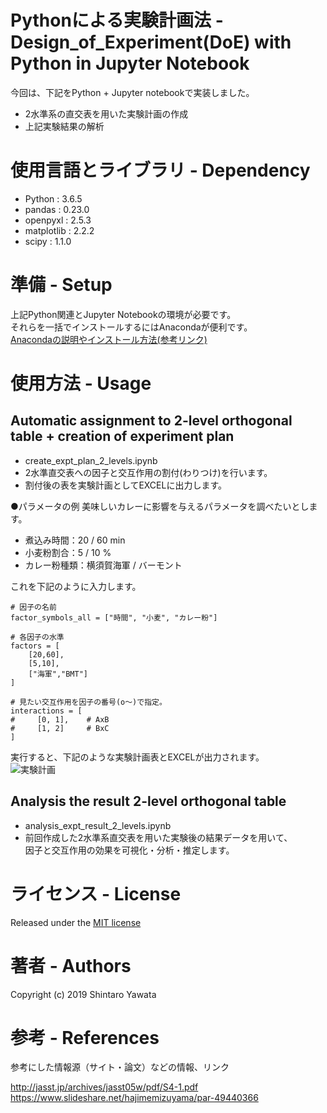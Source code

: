 # Pythonによる実験計画法 - Design_of_Experiment(DoE) with Python in Jupyter Notebook
今回は、下記をPython + Jupyter notebookで実装しました。
- 2水準系の直交表を用いた実験計画の作成
- 上記実験結果の解析


# 使用言語とライブラリ - Dependency
<!-- 使用言語とバージョン、必要なライブラリとそのバージョンを書く
Pythonならrequirements.txtを用意するのも良い -->
- Python  :  3.6.5
- pandas  :  0.23.0
- openpyxl  :  2.5.3
- matplotlib :  2.2.2
- scipy :  1.1.0

# 準備 - Setup
<!-- セットアップ方法を書く。用意するハードウェアとソフトウェアをセットアップするためのコマンドを記載する -->
上記Python関連とJupyter Notebookの環境が必要です。  
それらを一括でインストールするにはAnacondaが便利です。  
[Anacondaの説明やインストール方法(参考リンク)](https://knowledge.sakura.ad.jp/17235/ "Anaconda参考リンク")

# 使用方法 - Usage
<!-- 使い方。なるべく具体的に書く。サンプルも書く -->
## Automatic assignment to 2-level orthogonal table + creation of experiment plan
<!-- このソフトはどんなもので、何ができるのかを書く
合わせて、簡単なデモ（使用例）などスクリーンショットやGIFアニメで表示 -->
- create_expt_plan_2_levels.ipynb
- 2水準直交表への因子と交互作用の割付(わりつけ)を行います。
- 割付後の表を実験計画としてEXCELに出力します。 

●パラメータの例
美味しいカレーに影響を与えるパラメータを調べたいとします。
- 煮込み時間：20 / 60 min
- 小麦粉割合：5 / 10 %
- カレー粉種類：横須賀海軍 / バーモント  

これを下記のように入力します。  

```python3
# 因子の名前
factor_symbols_all = ["時間", "小麦", "カレー粉"]

# 各因子の水準
factors = [
    [20,60],
    [5,10],
    ["海軍","BMT"]
]

# 見たい交互作用を因子の番号(o～)で指定。
interactions = [
#     [0, 1],    # AxB
#     [1, 2]     # BxC
]
```
実行すると、下記のような実験計画表とEXCELが出力されます。  
![実験計画]('https://github.com/pama80000/Design_of_Experiment/blob/master/sample-table.png')


## Analysis the result 2-level orthogonal table
<!-- このソフトはどんなもので、何ができるのかを書く
合わせて、簡単なデモ（使用例）などスクリーンショットやGIFアニメで表示 -->
- analysis_expt_result_2_levels.ipynb
- 前回作成した2水準系直交表を用いた実験後の結果データを用いて、  
因子と交互作用の効果を可視化・分析・推定します。 

# ライセンス - License
<!-- This software is released under the MIT License, see LICENSE. -->

Released under the [MIT license](https://opensource.org/licenses/mit-license.php "MIT Lisense")

# 著者 - Authors
<!-- 作者を明示する。特に、他者が作成したコードを利用する場合は、そのコードのライセンスに従った上で、リポジトリのそれぞれのコードのオリジナルの作者が誰か分かるように明示する（私はそれが良いと思い自主的にしています）。 -->
Copyright (c) 2019 Shintaro Yawata

# 参考 - References
参考にした情報源（サイト・論文）などの情報、リンク

http://jasst.jp/archives/jasst05w/pdf/S4-1.pdf  
https://www.slideshare.net/hajimemizuyama/par-49440366
